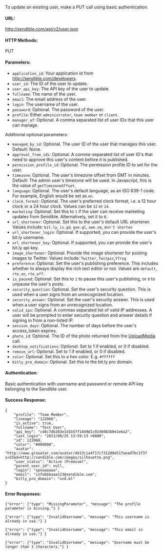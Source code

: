 To update an existing user, make a PUT call using basic authentication.

#### URL: ####
http://sendible.com/api/v2/user.json

#### HTTP Methods: ####
PUT

#### Parameters: ####
  * `application_id`: Your application id from http://sendible.com/developers.
  * `user_id`: The ID of the user to update.
  * `user_api_key`: The API key of the user to update.
  * `fullname`: The name of the user.
  * `email`: The email address of the user.
  * `login`: The username of the user.
  * `password`: Optional. The password of the user.
  * `profile`: Either `administrator`, `team member` or `client`.
  * `manager_of`: Optional. A comma separated list of user IDs that this user can manage.

Additional optional parameters:
  * `managed_by_id`: Optional. The user ID of the user that manages this user. Default: None.
  * `approval_from_ids`: Optional. A comma-separated list of user ID's that need to approve this user's content before it is published.
  * `permission_profile_id`: Optional. The permission profile ID to set for the user.
  * `timezone`: Optional. The user's timezone offset from GMT in minutes. Default: The admin user's timezone will be used. In Javascript, this is the value of `getTimezoneOffset`.
  * `language`: Optional. The user's default language, as an ISO 639-1 code. For example, English would be set as `en`.
  * `clock_format`: Optional. The user's preferred clock format, i.e. a 12 hour clock or a 24 hour clock. Values can be `12` or `24`.
  * `marketing`: Optional. Set this to `1` if the user can receive marketing updates from Sendible. Alternatively, set it to `0`.
  * `url_shortener`: Optional. Set this to the user's default URL shortener. Values include: `bit.ly`, `is.gd`, `goo.gl`, `awe.sm`, `don't shorten`
  * `url_shortener_login`: Optional. If supported, you can provide the user's bit.ly username.
  * `url_shortener_key`: Optional. If supported, you can provide the user's bit.ly api key.
  * `image_shortener`: Optional. Provide the image shortener for posting images to Twitter. Values include: `Twitter`, `Twitpic`,`Yfrog`
  * `preference`: Optional. Set the user's publishing preference. This includes whether to always display the rich text editor or not. Values are `default`, `rte_on`, `rte_off`.
  * `is_paused`: Optional. Set this to `1` to pause this user's publishing, or `0` to unpause the user's posts.
  * `security_question`: Optional. Set the user's security question. This is used when a user signs from an unrecognized location.
  * `security_answer`: Optional. Set the user's security answer. This is used when a user signs from an unrecognized location.
  * `valid_ips`: Optional. A commas separated list of valid IP addresses. A user will be prompted to enter security question and answer details if signing in from a non-listed IP.
  * `session_days`: Optional. The number of days before the user's access\_token expires.
  * `photo_id`: Optional. The ID of the photo returned from the [UploadMedia](UploadMedia.md) call.
  * `desktop_notifications`: Optional. Set to 1 if enabled, or 0 if disabled.
  * `remove_url`: Optional. Set to 1 if enabled, or 0 if disabled.
  * `color`: Optional. Set this to a hex color. E.g. `#ffffff`
  * `bitly_pro_domain`: Optional. Set this to the bit.ly pro domain.

#### Authentication: ####
Basic authentication with username and password or remote API key belonging to the Sendible user.

#### Success Response: ####
```
{
    "profile": "Team Member",
    "lineage": "122068",
    "is_active": true,
    "fullname": "Test User",
    "api_key": "c48c7db283e1d1b57f1449d1c02d6083b0e1e6a2",
    "last_login": "2013/09/25 13:59:13 +0000",
    "id": 122068,
    "color": "#000000",
    "avatar": "http://www.gravatar.com/avatar/4b13c1a4f17c731280e51faead7bc1f3?s=55&d=http://sendible.com/images/silhouette.png",
    "user_status": "Active (Premium)",
    "parent_user_id": null,
    "login": "xpxaaaaaa",
    "email": "infobbbaaa123@sendible.com",
    "bitly_pro_domain": "snd.bl"
}
```

#### Error Responses: ####
```
{"error": {"type": "MissingParameter", "message": "The profile parameter is missing."} }
```

```
{"error": {"type": "InvalidUsername", "message": "This username is already in use."} }
```

```
{"error": {"type": "InvalidUsername", "message": "This email is already in use."} }
```

```
{"error": {"type": "InvalidUsername", "message": "Username must be longer than 3 characters."} }
```